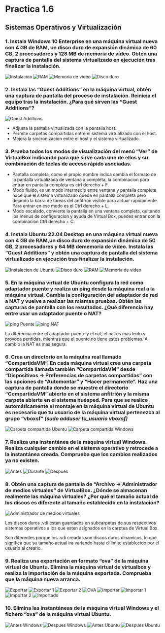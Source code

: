 # Practica 1.6

## Sistemas Operativos y Virtualización

### 1. Instala Windows 10 Enterprise en una máquina virtual nueva con 4 GB de RAM, un disco duro de expansión dinámica de 60 GB, 2 procesadores y 128 MB de memoria de vídeo. Obtén una captura de pantalla del sistema virtualizado en ejecución tras finalizar la instalación.

![Instalacion](imagenes/1/instalacion.png)
![RAM](imagenes/1/ram.png)
![Memoria de video](imagenes/1/memoriaVideo.png)
![Disco duro](imagenes/1/discoduro.png)

### 2. Instala las “Guest Additions” en la máquina virtual, obtén una captura de pantalla del proceso de instalación. Reinicia el equipo tras la instalación. ¿Para qué sirven las “Guest Additions”?

![Guest Additions](imagenes/2/instalacionGuest.png)

* Adjusta la pantalla virtualizada con la pantalla host.
* Permite carpetas compartidas entre el sistema virtualizado con el host.
* Mejora la sincronizacion entre el host y el sistema virtualizado.

### 3. Prueba todos los modos de visualización del menú “Ver” de VirtualBox indicando para que sirve cada uno de ellos y su combinación de teclas de acceso rápido asociadas.

* Pantalla completa, como el propio nombre indica cambia el formato de la pantalla virtualizada de ventana a completa, la combinacion para entrar en pantalla completa es ctrl derecho + F.
* Modo fluido, es un modo intermedio entre ventana y pantalla completa, hace que el sistema virtualizado quede en pantalla completa pero dejando la barra de tareas del anfitrion visible para actuar rapidamente. Para entrar en ese modo es el Ctrl derecho + L.
* Modo escalado, convierte la pantalla en una ventana completa, quitando los menus de configuracion y ayuda de Virtual Box, puedes entrar con la combinacion Ctrl derecho + C.

### 4. Instala Ubuntu 22.04 Desktop en una máquina virtual nueva con 4 GB de RAM,un disco duro de expansión dinámica de 50 GB, 2 procesadores y 64 MB dememoria de vídeo. Instala las “Guest Additions” y obtén una captura de pantalla del sistema virtualizado en ejecución tras finalizar la instalación.

![Instalacion de Ubuntu](imagenes/4/instalacionUbuntu.png)
![Disco duro](imagenes/4/discoDuro.png)
![RAM](imagenes/4/ram.png)
![Memoria de video](imagenes/4/memoriaVideo.png)

### 5. En la máquina virtual de Ubuntu configura la red como adaptador puente y realiza un ping desde la máquina real a la máquina virtual. Cambia la configuración del adaptador de red a NAT y vuelve a realizar las mismas pruebas. Obtén las capturas de pantalla con los resultados. ¿Qué diferencia hay entre usar un adaptador puente o NAT?

![ping Puente](imagenes/5/pingPuente.png)
![ping NAT](imagenes/5/pingNAT.png)

La diferencia entre el adaptador puente y el nat, el nat es mas lento y provoca perdidas, mientras que el puente no tiene estos problemas. A cambio la NAT es mas segura.

### 6. Crea un directorio en la máquina real llamado “CompartidaVM”. En cada máquina virtual crea una carpeta compartida llamada también “CompartidaVM” desde “Dispositivos → Preferencias de carpetas compartidas” con las opciones de “Automontar” y “Hacer permanente”. Haz una captura de pantalla donde se muestre el directorio “CompartidaVM” abierto en el sistema anfitrión y la misma carpeta abierta en el sistema huésped. Para que se realice automáticamente el montaje en la máquina virtual de Ubuntu es necesario que tu usuario de la máquina virtual pertenezca al grupo “vboxsf” *(sudo adduser tu_usuario vboxsf)*

![Carpeta compartida Ubuntu](imagenes/6/carpetaCompartidaUbuntu.png)
![Carpeta compartida Windows](imagenes/6/compartidaWindows.png)

### 7. Realiza una instantánea de la máquina virtual Windows. Realiza cualquier cambio en el sistema operativo y retrocede a la instantánea creada. Comprueba que los cambios realizados ya no existen.

![Antes](imagenes/7/antes.png)
![Durante](imagenes/7/durante.png)
![Despues](imagenes/7/despues.png)

### 8. Obtén una captura de pantalla de “Archivo → Administrador de medios virtuales” de VirtualBox. ¿Dónde se almacenan realmente las máquina virtuales? ¿Por qué el tamaño actual de los discos es diferente al tamaño establecido en la instalación?

![Administrador de medios virtuales](imagenes/8/administradorMediosVirtuales.png)

Los discos duros .vdi estan guardados en subcarpetas de sus respectivos sistemas operativos a los que esten asignados en la carptea de Virtual Box.

Son diferentes porque los .vdi creados son discos duros dinamicos, lo que significa que su tamaño actual ira variando hasta el limite establecido por el usuario al crearlo.

### 9. Realiza una exportación en formato “ova” de la máquina virtual de Ubuntu. Elimina la máquina virtual de virtualbox y realiza la importación de la máquina exportada. Comprueba que la máquina nueva arranca.

![Exportar](imagenes/9/exportar.png)
![Exportar 1](imagenes/9/exportar1.png)
![Exportar 2](imagenes/9/exportar2.png)
![OVA](imagenes/9/ova.png)
![Importar](imagenes/9/importar.png)
![Importar 1](imagenes/9/importar1.png)
![Importar 2](imagenes/9/importar2.png)
![Importado](imagenes/9/importado.png)

### 10. Elimina las instantáneas de la máquina virtual Windows y el fichero “ova” de la máquina virtual Ubuntu.

![Antes Windows](imagenes/10/antesW.png)
![Despues Windows](imagenes/10/despuesw.png)
![Antes Ubuntu](imagenes/10/antesU.png)
![Despues Ubuntu](imagenes/10/despuesU.png)
